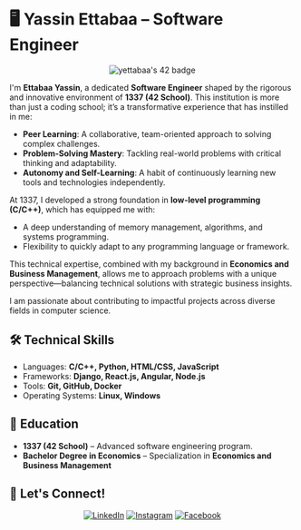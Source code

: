 
# 🖥️ **Yassin Ettabaa – Software Engineer**  
<p align="center">
    <img src="https://badge.mediaplus.ma/binary/yettabaa" alt="yettabaa's 42 badge" />
</p>

I'm **Ettabaa Yassin**, a dedicated **Software Engineer** shaped by the rigorous and innovative environment of **1337 (42 School)**. This institution is more than just a coding school; it’s a transformative experience that has instilled in me:  

- **Peer Learning**: A collaborative, team-oriented approach to solving complex challenges.  
- **Problem-Solving Mastery**: Tackling real-world problems with critical thinking and adaptability.  
- **Autonomy and Self-Learning**: A habit of continuously learning new tools and technologies independently.  

At 1337, I developed a strong foundation in **low-level programming (C/C++)**, which has equipped me with:  
- A deep understanding of memory management, algorithms, and systems programming.  
- Flexibility to quickly adapt to any programming language or framework.  

This technical expertise, combined with my background in **Economics and Business Management**, allows me to approach problems with a unique perspective—balancing technical solutions with strategic business insights.  

I am passionate about contributing to impactful projects across diverse fields in computer science. 


## 🛠 **Technical Skills**  

- Languages: **C/C++, Python, HTML/CSS, JavaScript**  
- Frameworks: **Django, React.js, Angular, Node.js**  
- Tools: **Git, GitHub, Docker**  
- Operating Systems: **Linux, Windows** 

## 🌟 **Education**  

- **1337 (42 School)** – Advanced software engineering program.  
- **Bachelor Degree in Economics** – Specialization in **Economics and Business Management**  


## 🤝 **Let's Connect!**  

<p align="center">
    <a href="https://www.linkedin.com/in/yassin-ettabaa/"><img src="https://img.shields.io/badge/linkedin-%230077B5.svg?&style=for-the-badge&logo=linkedin&logoColor=white" alt="LinkedIn" /></a>
    <a href="https://www.instagram.com/yassin_.te/"><img src="https://img.shields.io/badge/instagram-%23E4405F.svg?&style=for-the-badge&logo=instagram&logoColor=white" alt="Instagram" /></a>
    <a href="https://www.facebook.com/share/1NUfKqTzPU/?mibextid=LQQJ4d"><img src="https://img.shields.io/badge/facebook-%231877F2.svg?&style=for-the-badge&logo=facebook&logoColor=white" alt="Facebook" /></a>
</p>
